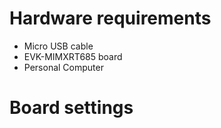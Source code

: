 Hardware requirements
=====================
- Micro USB cable
- EVK-MIMXRT685 board
- Personal Computer

Board settings
============

